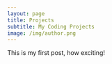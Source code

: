 ```yaml
---
layout: page
title: Projects
subtitle: My Coding Projects
image: /img/author.png
---
```


This is my first post, how exciting!
